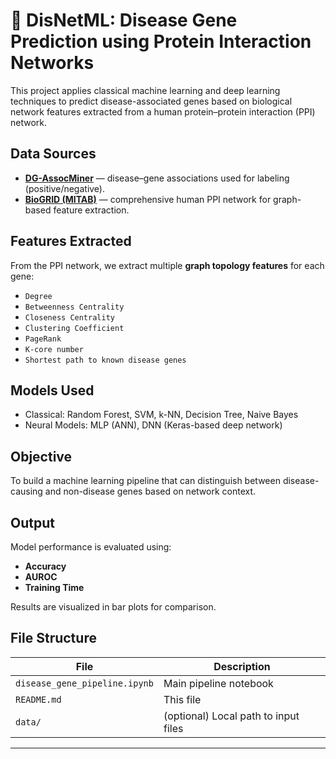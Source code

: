 # 🧬 DisNetML: Disease Gene Prediction using Protein Interaction Networks

This project applies classical machine learning and deep learning techniques to predict disease-associated genes based on biological network features extracted from a human protein–protein interaction (PPI) network.

## Data Sources

- **[DG-AssocMiner](https://www.disgenet.org/downloads)** — disease–gene associations used for labeling (positive/negative).
- **[BioGRID (MITAB)](https://downloads.thebiogrid.org)** — comprehensive human PPI network for graph-based feature extraction.

## Features Extracted

From the PPI network, we extract multiple **graph topology features** for each gene:

- `Degree`
- `Betweenness Centrality`
- `Closeness Centrality`
- `Clustering Coefficient`
- `PageRank`
- `K-core number`
- `Shortest path to known disease genes`

## Models Used

- Classical: Random Forest, SVM, k-NN, Decision Tree, Naive Bayes
- Neural Models: MLP (ANN), DNN (Keras-based deep network)

## Objective

To build a machine learning pipeline that can distinguish between disease-causing and non-disease genes based on network context.

## Output

Model performance is evaluated using:

- **Accuracy**
- **AUROC**
- **Training Time**

Results are visualized in bar plots for comparison.

## File Structure

| File | Description |
|------|-------------|
| `disease_gene_pipeline.ipynb` | Main pipeline notebook |
| `README.md` | This file |
| `data/` | (optional) Local path to input files |

---

